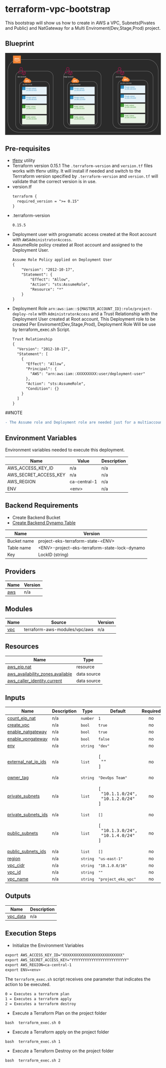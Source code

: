 # terraform-vpc-bootstrap
This bootstrap  will show us how to create in AWS a VPC, Subnets(Pivates and Public) and NatGateway for a Multi Enviroment(Dev,Stage,Prod) project.

## Blueprint
![Blueprint](vpc.png "blueprint")
## Pre-requisites
* [tfenv](https://github.com/tfutils/tfenv) utility
* Terraform version 0.15.1
The  `.terraform-version` and `version.tf` files  works with tfenv utility. It will install if needed and switch to the Terrraform version specified by `.terraform-version` and `version.tf` will validate that the correct version is in use.
* version.tf
    ```
    terraform {
      required_version = ">= 0.15"
    }
    ```
* .terraform-version
    ```
    0.15.5
    ```
* Deployment user with programatic access created at the Root account with `AWSAdministratorAccess`.
* AssumeRole policy created at Root account and assigned to the Deployment User.
    ```
    Assume Role Policy applied on Deployment User
    {
        "Version": "2012-10-17",
        "Statement": {
            "Effect": "Allow",
            "Action": "sts:AssumeRole",
            "Resource": "*"
        }
    }
    ```
* Deployment Role `arn:aws:iam::${MASTER_ACCOUNT_ID}:role/project-deploy-role` with `AdministratorAccess` and a Trust Relationship with the Deployment User created at Root account, This  Deployment role to be created  Per Enviroment(Dev,Stage,Prod), Deployment Role Will be use by terraform_exec.sh Script.
    ```
    Trust Relationship
    {
      "Version": "2012-10-17",
      "Statement": [
        {
          "Effect": "Allow",
          "Principal": {
            "AWS": "arn:aws:iam::XXXXXXXXX:user/deployment-user"
          },
          "Action": "sts:AssumeRole",
          "Condition": {}
        }
      ]
    }
    ```

##NOTE
```diff
- The Assume role and Deployment role are needed just for a multiaccount setup using Control Tower.
```

## Environment Variables

Environment variables needed to execute this deployment.

| Name | Value | Description |
|------|---------|--------|
|AWS_ACCESS_KEY_ID| n/a | n/a |
|AWS_SECRET_ACCESS_KEY| n/a | n/a |
|AWS_REGION | ca-central-1| n/a |
|ENV | \<env\>| n/a |

## Backend Requirements
* Create Backend Bucket
* [Create Backend Dynamo Table](https://www.terraform.io/docs/language/settings/backends/s3.html#dynamodb-state-locking)


| Name | Version |
|------|---------|
| Bucket name | project-eks-terraform-state-\<ENV\>|
| Table name | \<ENV\>-project-eks-terraform-state-lock-dynamo |
| Key | LockID \(string\) |


## Providers

| Name | Version |
|------|---------|
| <a name="provider_aws"></a> [aws](#provider\_aws) | n/a |

## Modules

| Name | Source | Version |
|------|--------|---------|
| <a name="module_vpc"></a> [vpc](#module\_vpc) | terraform-aws-modules/vpc/aws | n/a |

## Resources

| Name | Type |
|------|------|
| [aws_eip.nat](https://registry.terraform.io/providers/hashicorp/aws/latest/docs/resources/eip) | resource |
| [aws_availability_zones.available](https://registry.terraform.io/providers/hashicorp/aws/latest/docs/data-sources/availability_zones) | data source |
| [aws_caller_identity.current](https://registry.terraform.io/providers/hashicorp/aws/latest/docs/data-sources/caller_identity) | data source |

## Inputs

| Name | Description | Type | Default | Required |
|------|-------------|------|---------|:--------:|
| <a name="input_count_eip_nat"></a> [count\_eip\_nat](#input\_count\_eip\_nat) | n/a | `number` | `1` | no |
| <a name="input_create_vpc"></a> [create\_vpc](#input\_create\_vpc) | n/a | `bool` | `true` | no |
| <a name="input_enable_natgateway"></a> [enable\_natgateway](#input\_enable\_natgateway) | n/a | `bool` | `true` | no |
| <a name="input_enable_vpngateway"></a> [enable\_vpngateway](#input\_enable\_vpngateway) | n/a | `bool` | `false` | no |
| <a name="input_env"></a> [env](#input\_env) | n/a | `string` | `"dev"` | no |
| <a name="input_external_nat_ip_ids"></a> [external\_nat\_ip\_ids](#input\_external\_nat\_ip\_ids) | n/a | `list` | <pre>[<br>  ""<br>]</pre> | no |
| <a name="input_owner_tag"></a> [owner\_tag](#input\_owner\_tag) | n/a | `string` | `"DevOps Team"` | no |
| <a name="input_private_subnets"></a> [private\_subnets](#input\_private\_subnets) | n/a | `list` | <pre>[<br>  "10.1.1.0/24",<br>  "10.1.2.0/24"<br>]</pre> | no |
| <a name="input_private_subnets_ids"></a> [private\_subnets\_ids](#input\_private\_subnets\_ids) | n/a | `list` | `[]` | no |
| <a name="input_public_subnets"></a> [public\_subnets](#input\_public\_subnets) | n/a | `list` | <pre>[<br>  "10.1.3.0/24",<br>  "10.1.4.0/24"<br>]</pre> | no |
| <a name="input_public_subnets_ids"></a> [public\_subnets\_ids](#input\_public\_subnets\_ids) | n/a | `list` | `[]` | no |
| <a name="input_region"></a> [region](#input\_region) | n/a | `string` | `"us-east-1"` | no |
| <a name="input_vpc_cidr"></a> [vpc\_cidr](#input\_vpc\_cidr) | n/a | `string` | `"10.1.0.0/16"` | no |
| <a name="input_vpc_id"></a> [vpc\_id](#input\_vpc\_id) | n/a | `string` | `""` | no |
| <a name="input_vpc_name"></a> [vpc\_name](#input\_vpc\_name) | n/a | `string` | `"project_eks_vpc"` | no |

## Outputs

| Name | Description |
|------|-------------|
| <a name="output_vpc_data"></a> [vpc\_data](#output\_vpc\_data) | n/a |

## Execution Steps

* Initialize the Environment Variables

```
export AWS_ACCESS_KEY_ID="XXXXXXXXXXXXXXXXXXXXXXXXXXX"
export AWS_SECRET_ACCESS_KEY="YYYYYYYYYYYYYYYYYYYYYYYYY"
export AWS_REGION=ca-central-1
export ENV=<env>
```

The `terraform_exec.sh` script receives one parameter that indicates the action to be executed.

```
0 = Executes a terraform plan
1 = Executes a terraform apply
2 = Executes a terraform destroy
```


* Execute a Terraform Plan on the project folder

```
bash  terraform_exec.sh 0
```

* Execute a Terraform apply on the project folder

```
bash  terraform_exec.sh 1
```

* Execute a Terraform Destroy on the project folder

```
bash  terraform_exec.sh 2
```

